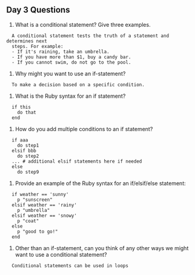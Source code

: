 ## Day 3 Questions

1. What is a conditional statement? Give three examples.
```
  A conditional statement tests the truth of a statement and determines next
  steps. For example:
  - If it's raining, take an umbrella.
  - If you have more than $1, buy a candy bar.
  - If you cannot swim, do not go to the pool.
```

1. Why might you want to use an if-statement?
```
  To make a decision based on a specific condition.
```

1. What is the Ruby syntax for an if statement?
```
  if this
    do that
  end
```

1. How do you add multiple conditions to an if statement?
```
  if aaa
    do step1
  elsif bbb
    do step2
  ... # additional elsif statements here if needed
  else
    do step9
```

1. Provide an example of the Ruby syntax for an if/elsif/else statement:
```
  if weather == 'sunny'
    p "sunscreen"
  elsif weather == 'rainy'
    p "umbrella"
  elsif weather == 'snowy'
    p "coat"
  else
    p "good to go!"
  end
```

1. Other than an if-statement, can you think of any other ways we might want to use a conditional statement?
```
  Conditional statements can be used in loops
```
